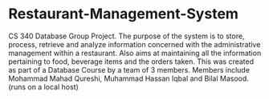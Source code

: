 # Restaurant-Management-System
CS 340 Database Group Project.
The purpose of the system is to store, process, retrieve and analyze information concerned with the administrative management within a restaurant. Also aims at maintaining all the information pertaining to food, beverage items and the orders taken.
This was created as part of a Database Course by a team of 3 members. Members include Mohammad Mahad Qureshi, Muhammad Hassan Iqbal and Bilal Masood.
(runs on a local host)

